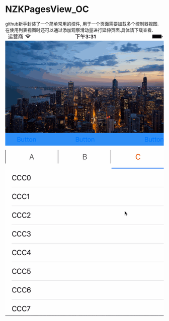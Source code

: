 # NZKPagesView_OC
github新手封装了一个简单常用的控件, 用于一个页面需要加载多个控制器视图. 在使用列表视图时还可以通过添加观察滑动量进行延伸页面.具体请下载查看.  
![img](https://github.com/JamesNiu/NZKPagesView_OC/blob/master/NZKPagesView_OC.gif)
